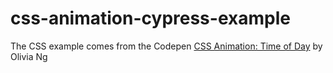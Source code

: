 # css-animation-cypress-example

The CSS example comes from the Codepen [CSS Animation: Time of Day](https://codepen.io/oliviale/pen/ELPvLM) by Olivia Ng
